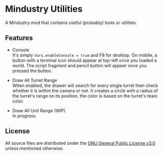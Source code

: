 # Mindustry Utilities

A Mindustry mod that contains useful (probably) tools or utilities.

## Features

- Console  
  It's simply `Vars.enableConsole = true` and F8 for desktop. On mobile, a button with a terminal icon should appear at top-left once you loaded a world. The script fragment and pencil button will appear once you pressed the button.

- Draw All Turret Range  
  When enabled, the drawer will search for every single turret then check whether it is within the camera or not. It creates a circle with a radius of the turret's range on its position, the color is based on the turret's team color.

- Draw All Unit Range (WIP)  
  In progress.

## License

All source files are distributed under the [GNU General Public License v3.0](LICENSE) unless mentioned otherwise.